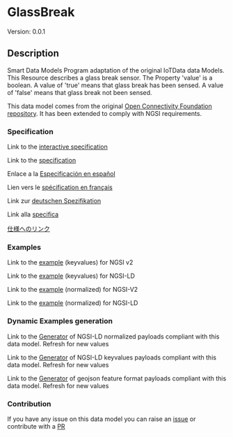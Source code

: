 # GlassBreak
Version: 0.0.1

## Description 

Smart Data Models Program adaptation of the original IoTData data Models. This Resource describes a glass break sensor. The Property 'value' is a boolean. A value of 'true' means that glass break has been sensed. A value of 'false' means that glass break not been sensed.

This data model comes from the original [Open Connectivity Foundation repository](https://github.com/openconnectivityfoundation/IoTDataModels). It has been extended to comply with NGSI requirements.
### Specification

Link to the [interactive specification](https://swagger.lab.fiware.org/?url=https://smart-data-models.github.io/dataModel.OCF/GlassBreak/swagger.yaml)

Link to the [specification](https://github.com/smart-data-models/dataModel.OCF/blob/master/GlassBreak/doc/spec.md)

Enlace a la [Especificación en español](https://github.com/smart-data-models/dataModel.OCF/blob/master/GlassBreak/doc/spec_ES.md)

Lien vers le [spécification en français](https://github.com/smart-data-models/dataModel.OCF/blob/master/GlassBreak/doc/spec_FR.md)

Link zur [deutschen Spezifikation](https://github.com/smart-data-models/dataModel.OCF/blob/master/GlassBreak/doc/spec_DE.md)

Link alla [specifica](https://github.com/smart-data-models/dataModel.OCF/blob/master/GlassBreak/doc/spec_IT.md)

[仕様へのリンク](https://github.com/smart-data-models/dataModel.OCF/blob/master/GlassBreak/doc/spec_JA.md)
### Examples

Link to the [example](https://smart-data-models.github.io/dataModel.OCF/GlassBreak/examples/example.json) (keyvalues) for NGSI v2

Link to the [example](https://smart-data-models.github.io/dataModel.OCF/GlassBreak/examples/example.jsonld) (keyvalues) for NGSI-LD

Link to the [example](https://smart-data-models.github.io/dataModel.OCF/GlassBreak/examples/example-normalized.json) (normalized) for NGSI-V2

Link to the [example](https://smart-data-models.github.io/dataModel.OCF/GlassBreak/examples/example-normalized.jsonld) (normalized) for NGSI-LD
### Dynamic Examples generation

Link to the [Generator](https://smartdatamodels.org/extra/ngsi-ld_generator.php?schemaUrl=https://raw.githubusercontent.com/smart-data-models/dataModel.OCF/master/GlassBreak/schema.json&email=info@smartdatamodels.org) of NGSI-LD normalized payloads compliant with this data model. Refresh for new values

Link to the [Generator](https://smartdatamodels.org/extra/ngsi-ld_generator_keyvalues.php?schemaUrl=https://raw.githubusercontent.com/smart-data-models/dataModel.OCF/master/GlassBreak/schema.json&email=info@smartdatamodels.org) of NGSI-LD keyvalues payloads compliant with this data model. Refresh for new values

Link to the [Generator](https://smartdatamodels.org/extra/geojson_features_generator.php?schemaUrl=https://raw.githubusercontent.com/smart-data-models/dataModel.OCF/master/GlassBreak/schema.json&email=info@smartdatamodels.org) of geojson feature format payloads compliant with this data model. Refresh for new values
### Contribution

 If you have any issue on this data model you can raise an [issue](https://github.com/smart-data-models/dataModel.OCF/issues)  or contribute with a [PR](https://github.com/smart-data-models/dataModel.OCF/pulls)